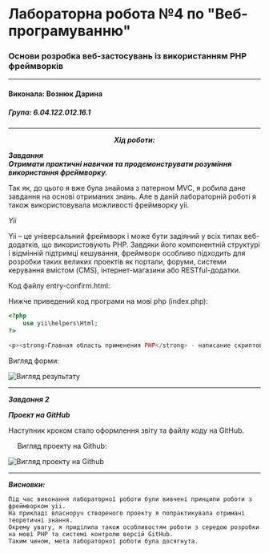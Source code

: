 # Лабораторна рoбота №4 по "Веб-програмуванню"
### Основи розробка веб-застосувань із використанням PHP фреймворків

***
#### Виконала: Вознюк Дарина
##### Група: 6.04.122.012.16.1

***

***<p align="center">
	Хід роботи:
	</p>***
	

***Завдання <br/>
  Отримати практичні навички та продемонструвати розуміння використання фреймворку.<br/>***
    
  Так як, до цього я вже була знайома з патерном MVC, я робила дане завдання на основі отриманих знань. Але в даній лабораторній роботі я також використовувала можливості фреймворку yii. 
  
  *Yii*
  
Yii – це універсальний фреймворк і може бути задіяний у всіх типах веб-додатків, що використовують PHP.
Завдяки його компонентній структурі і відмінній підтримці кешування, фреймворк особливо підходить для розробки таких великих проектів як портали, форуми, системи керування вмістом (CMS), інтернет-магазини або RESTful-додатки.


Код файлу entry-confirm.html:


   Нижче приведений код програми на мові php (index.php):  
   

```php
<?php
    use yii\helpers\Html;
?>

<p><strong>Главная область применения PHP</strong> - написание скриптов, работающих на стороне сервера; таким образом, PHP способен выполнять все то, что выполняет любая другая программа CGI, например, обрабатывать данные форм, генерировать динамические страницы или отсылать и принимать cookies.</p>
```

Вигляд форми:

![Вигляд результату](/LAB_4/Result.JPG)



___

***Завдання 2***

***Проект на GitHub***

Наступник кроком стало оформлення звіту та файлу коду на GitHub.

 
Вигляд проекту на Github:

  ![Вигляд проекту на Github](/LAB_4/Git.PNG)
 
___

***Висновки:***

	Під час виконання лабораторної роботи були вивчені принципи роботи з фреймворком yii.
	На прикладі власноруч створеного проекту я попрактикувала отримані теоретичні знання. 
	Окрему увагу, я приділила також особливостям роботи з середою розробки на мові PHP та системі контролю версій GitHub.
	Таким чином, мета лабораторної роботи була досягнута.

